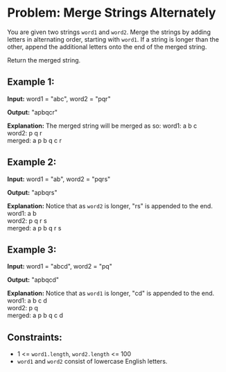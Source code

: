 # Problem: Merge Strings Alternately

You are given two strings `word1` and `word2`. Merge the strings by adding letters in alternating order, starting with `word1`. If a string is longer than the other, append the additional letters onto the end of the merged string.

Return the merged string.

## Example 1:

**Input:** 
word1 = "abc", word2 = "pqr"

**Output:** 
"apbqcr"

**Explanation:** The merged string will be merged as so:
word1:  a   b   c  
word2:    p   q   r  
merged: a p b q c r  

## Example 2:

**Input:** 
word1 = "ab", word2 = "pqrs"

**Output:** 
"apbqrs"

**Explanation:** Notice that as `word2` is longer, "rs" is appended to the end.  
word1:  a   b  
word2:    p   q   r   s  
merged: a p b q   r   s  

## Example 3:

**Input:** 
word1 = "abcd", word2 = "pq"

**Output:** 
"apbqcd"

**Explanation:** Notice that as `word1` is longer, "cd" is appended to the end.  
word1:  a   b   c   d  
word2:    p   q  
merged: a p b q c   d  

## Constraints:

- 1 <= `word1.length`, `word2.length` <= 100
- `word1` and `word2` consist of lowercase English letters.
